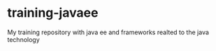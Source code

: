 training-javaee
===============

My training repository with java ee and frameworks realted to the java technology
